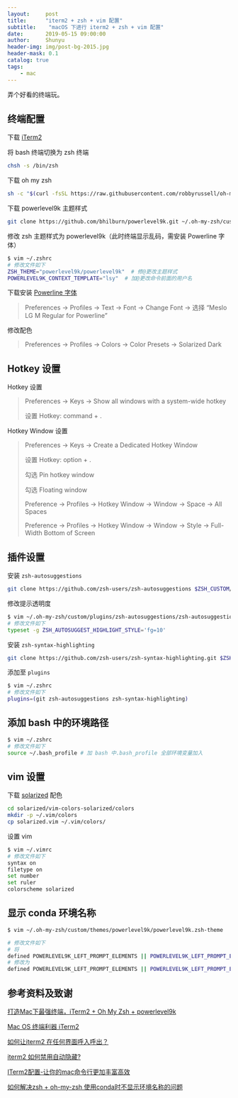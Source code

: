 ```yaml
---
layout:     post
title:      "iterm2 + zsh + vim 配置"
subtitle:    "macOS 下进行 iterm2 + zsh + vim 配置"
date:       2019-05-15 09:00:00
author:     Shunyu
header-img: img/post-bg-2015.jpg
header-mask: 0.1
catalog: true
tags:
    - mac
---
```




弄个好看的终端玩。



## 终端配置

下载 [iTerm2](https://www.iterm2.com/downloads.html)



将 bash 终端切换为 zsh 终端

```bash
chsh -s /bin/zsh
```



下载 oh my zsh

```bash
sh -c "$(curl -fsSL https://raw.githubusercontent.com/robbyrussell/oh-my-zsh/master/tools/install.sh)"
```



下载 powerlevel9k 主题样式

```bash
git clone https://github.com/bhilburn/powerlevel9k.git ~/.oh-my-zsh/custom/themes/powerlevel9k
```



修改 zsh 主题样式为 powerlevel9k（此时终端显示乱码，需安装 Powerline 字体）

```bash
$ vim ~/.zshrc
# 修改文件如下
ZSH_THEME="powerlevel9k/powerlevel9k"  # 修@更改主题样式
POWERLEVEL9K_CONTEXT_TEMPLATE="lsy"  # 加@更改命令前面的用户名
```



下载安装 [Powerline 字体](https://link.jianshu.com/?t=https%3A%2F%2Fgithub.com%2Fpowerline%2Ffonts%2Fblob%2Fmaster%2FMeslo%20Slashed%2FMeslo%20LG%20M%20Regular%20for%20Powerline.ttf)

> Preferences -> Profiles -> Text -> Font -> Change Font -> 选择 “Meslo LG M Regular for Powerline”



修改配色

> Preferences -> Profiles -> Colors -> Color Presets -> Solarized Dark



## Hotkey 设置

Hotkey 设置

> Preferences -> Keys -> Show all windows with a system-wide hotkey
>
> 设置 Hotkey: command + .



Hotkey Window 设置

> Preferences -> Keys -> Create a Dedicated Hotkey Window
>
> 设置 Hotkey: option + .
>
> 勾选 Pin hotkey window
>
> 勾选 Floating window
>
> Preference -> Profiles -> Hotkey Window -> Window -> Space -> All Spaces
>
> Preference -> Profiles -> Hotkey Window -> Window -> Style -> Full-Width Bottom of Screen



## 插件设置

安装 `zsh-autosuggestions` 

```bash
git clone https://github.com/zsh-users/zsh-autosuggestions $ZSH_CUSTOM/plugins/zsh-autosuggestions
```



修改提示透明度

```bash
$ vim ~/.oh-my-zsh/custom/plugins/zsh-autosuggestions/zsh-autosuggestions.zsh
# 修改文件如下
typeset -g ZSH_AUTOSUGGEST_HIGHLIGHT_STYLE='fg=10'
```





安装 `zsh-syntax-highlighting` 

```bash
git clone https://github.com/zsh-users/zsh-syntax-highlighting.git $ZSH_CUSTOM/plugins/zsh-syntax-highlighting
```



添加至 `plugins`

```bash
$ vim ~/.zshrc
# 修改文件如下
plugins=(git zsh-autosuggestions zsh-syntax-highlighting)
```



## 添加 bash 中的环境路径

```bash
$ vim ~/.zshrc
# 修改文件如下
source ~/.bash_profile # 加 bash 中.bash_profile 全部环境变量加入
```



## vim 设置

下载 [solarized](http://ethanschoonover.com/solarized/files/solarized.zip) 配色

```bash
cd solarized/vim-colors-solarized/colors
mkdir -p ~/.vim/colors 
cp solarized.vim ~/.vim/colors/
```



设置 vim

```bash
$ vim ~/.vimrc
# 修改文件如下
syntax on
filetype on
set number
set ruler
colorscheme solarized
```



## 显示 conda 环境名称

```bash
$ vim ~/.oh-my-zsh/custom/themes/powerlevel9k/powerlevel9k.zsh-theme

# 修改文件如下
# 将
defined POWERLEVEL9K_LEFT_PROMPT_ELEMENTS || POWERLEVEL9K_LEFT_PROMPT_ELEMENTS=(context dir vcs)
# 修改为
defined POWERLEVEL9K_LEFT_PROMPT_ELEMENTS || POWERLEVEL9K_LEFT_PROMPT_ELEMENTS=(anaconda context dir vcs)
```



## 参考资料及致谢

[打造Mac下最强终端，iTerm2 + Oh My Zsh + powerlevel9k](https://feeeei.com/archives/27/?utm_source=wechat_session&utm_medium=social&utm_oi=639600489608777728)

[Mac OS 终端利器 iTerm2](https://www.cnblogs.com/xishuai/p/mac-iterm2.html)

[如何让iterm2 在任何界面呼入呼出？](https://www.wengbi.com/thread_44003_1.html)

[iterm2 如何禁用自动隐藏?](https://www.zhihu.com/question/35568215)

[ITerm2配置-让你的mac命令行更加丰富高效](https://www.jianshu.com/p/405956cdaca6)

[如何解决zsh + oh-my-zsh 使用conda时不显示环境名称的问题](https://www.cnblogs.com/czy-skyline/p/10941546.html)